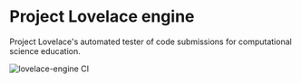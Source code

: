# Project Lovelace engine

Project Lovelace's automated tester of code submissions for computational science education.

![lovelace-engine CI](https://github.com/project-lovelace/lovelace-engine/workflows/lovelace-engine%20CI/badge.svg)
